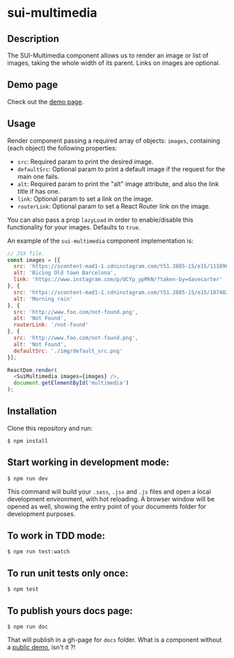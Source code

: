 # sui-multimedia

## Description
The SUI-Multimedia component allows us to render an image or list of images, taking the whole width of its parent. Links on images are optional.

## Demo page
Check out the [demo page](http://sui-components.github.io/sui-multimedia/).

## Usage
Render component passing a required array of objects: `images`, containing (each object) the following properties:
* `src`: Required param to print the desired image.
*  `defaultSrc`: Optional param to print a default image if the request for the main one fails.
* `alt`: Required param to print the "alt" image attribute, and also the link title if has one.
* `link`: Optional param to set a link on the image.
* `routerLink`: Optional param to set a React Router link on the image.

You can also pass a prop `lazyLoad` in order to enable/disable this functionality for your images. Defaults to `true`.

An example of the `sui-multimedia` component implementation is:

```javascript
// JSX file.
const images = [{
  src: 'https://scontent-mad1-1.cdninstagram.com/t51.2885-15/e15/11189686_499366993548088_1592806536_n.jpg',
  alt: 'Bicing Old town Barcelona',
  link: 'https://www.instagram.com/p/UCYp_ypMkN/?taken-by=davecarter'
}, {
  src: 'https://scontent-mad1-1.cdninstagram.com/t51.2885-15/e15/10748230_299848506868376_514084448_n.jpg?ig_cache_key=ODQ2NjYxNzQzOTY4OTc4Njcw.2',
  alt: 'Morning rain'
}, {
  src: 'http://www.foo.com/not-found.png',
  alt: 'Not Found',
  routerLink: '/not-found'
}, {
  src: 'http://www.foo.com/not-found.png',
  alt: 'Not Found',
  defaultSrc: './img/default_src.png'
}];

ReactDom.render(
  <SuiMultimedia images={images} />,
  document.getElementById('multimedia')
);
```

## Installation
Clone this repository and run:
```
$ npm install
```

## Start working in development mode:
```
$ npm run dev
```
This command will build your `.sass`, `.jsx` and `.js` files and open a local development environment, with hot reloading. A browser window will be opened as well, showing the entry point of your documents folder for development purposes.

## To work in TDD mode:
```
$ npm run test:watch
```
## To run unit tests only once:
```
$ npm test
```
## To publish yours docs page:
```
$ npm run doc
```

That will publish in a gh-page for `docs` folder. What is a component without a [public demo](http://sui-components.github.io/sui-multimedia/), isn't it ?!
